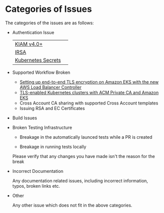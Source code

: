 # Categories of Issues

The categories of the issues are as follows:

* Authentication Issue

  |  |   |
  |---|---|
  | [KIAM v4.0+](https://github.com/uswitch/kiam)|   |
  | [IRSA](https://docs.aws.amazon.com/eks/latest/userguide/iam-roles-for-service-accounts.html)|   |
  | [Kubernetes Secrets](https://github.com/cert-manager/aws-privateca-issuer/blob/master/config/samples/secret.yaml)|    |

* Supported Workflow Broken

  * [Setting up end-to-end TLS encryption on Amazon EKS with the new AWS Load Balancer Controller](https://aws.amazon.com/blogs/containers/setting-up-end-to-end-tls-encryption-on-amazon-eks-with-the-new-aws-load-balancer-controller/)
  * [TLS-enabled Kubernetes clusters with ACM Private CA and Amazon EKS](https://aws.amazon.com/blogs/security/tls-enabled-kubernetes-clusters-with-acm-private-ca-and-amazon-eks-2/)
  * Cross Account CA sharing with supported Cross Account templates
  * Issuing RSA and EC Certificates

* Build Issues



* Broken Testing Infrastructure

  * Breakage in the automatically launced tests while a PR is created
  
  * Breakage in running tests locally

  Please verify that any changes you have made isn't the reason for the break


* Incorrect Documentation

  Any documentation related issues, including incorrect information, typos, broken links etc.

* Other

    Any other issue which does not fit in the above categories.

